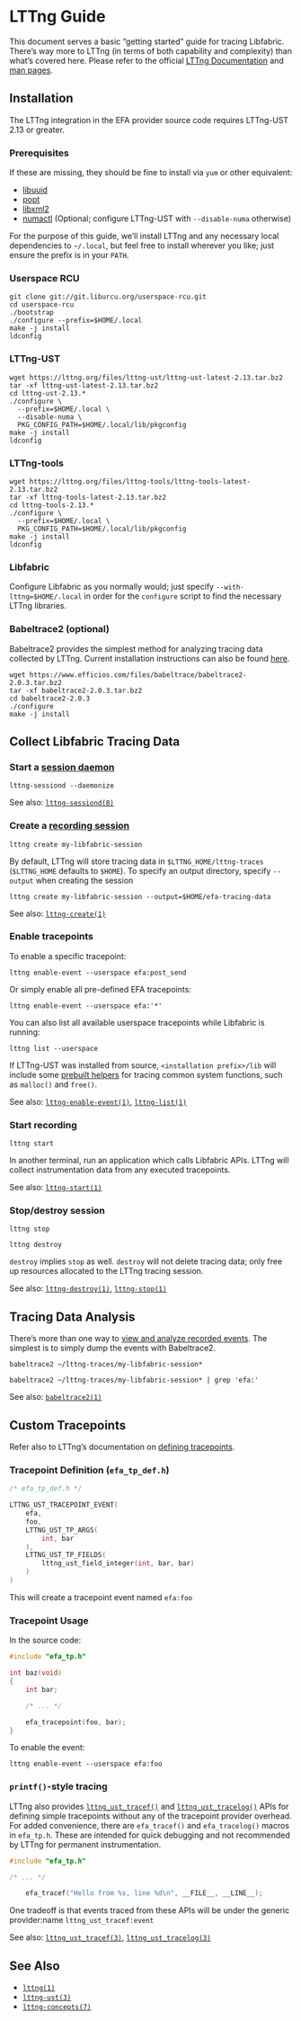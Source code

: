 # LTTng Guide

This document serves a basic “getting started” guide for tracing Libfabric.
There’s way more to LTTng (in terms of both capability and complexity) than
what’s covered here. Please refer to the official [LTTng
Documentation](https://lttng.org/docs/v2.13/) and [man
pages](https://lttng.org/man/).

## Installation

The LTTng integration in the EFA provider source code requires LTTng-UST 2.13 or greater.

### Prerequisites

If these are missing, they should be fine to install via `yum` or other equivalent:

* [libuuid](https://sourceforge.net/projects/libuuid/)
* [popt](https://directory.fsf.org/wiki/Popt)
* [libxml2](http://www.xmlsoft.org/)
* [numactl](https://github.com/numactl/numactl) (Optional; configure LTTng-UST with `--disable-numa` otherwise)

For the purpose of this guide, we’ll install LTTng and any necessary local
dependencies to `~/.local`, but feel free to install wherever you like; just
ensure the prefix is in your `PATH`.

### Userspace RCU

```
git clone git://git.liburcu.org/userspace-rcu.git
cd userspace-rcu
./bootstrap
./configure --prefix=$HOME/.local
make -j install
ldconfig
```

### LTTng-UST

```
wget https://lttng.org/files/lttng-ust/lttng-ust-latest-2.13.tar.bz2
tar -xf lttng-ust-latest-2.13.tar.bz2
cd lttng-ust-2.13.*
./configure \
  --prefix=$HOME/.local \
  --disable-numa \
  PKG_CONFIG_PATH=$HOME/.local/lib/pkgconfig
make -j install
ldconfig
```

### LTTng-tools

```
wget https://lttng.org/files/lttng-tools/lttng-tools-latest-2.13.tar.bz2
tar -xf lttng-tools-latest-2.13.tar.bz2
cd lttng-tools-2.13.*
./configure \
  --prefix=$HOME/.local \
  PKG_CONFIG_PATH=$HOME/.local/lib/pkgconfig
make -j install
ldconfig
```

### Libfabric

Configure Libfabric as you normally would; just specify
`--with-lttng=$HOME/.local` in order for the `configure` script to find the
necessary LTTng libraries.

### Babeltrace2 (optional)

Babeltrace2 provides the simplest method for analyzing tracing data collected by
LTTng. Current installation instructions can also be found
[here](https://babeltrace.org/#bt2-get).

```
wget https://www.efficios.com/files/babeltrace/babeltrace2-2.0.3.tar.bz2
tar -xf babeltrace2-2.0.3.tar.bz2
cd babeltrace2-2.0.3
./configure
make -j install
```

## Collect Libfabric Tracing Data

### Start a [session daemon](https://lttng.org/docs/v2.13/#doc-lttng-sessiond)

```
lttng-sessiond --daemonize
```

See also: [`lttng-sessiond(8)`](https://lttng.org/man/8/lttng-sessiond/v2.13/)

### Create a [recording session](https://lttng.org/docs/v2.13/#doc-tracing-session)

```
lttng create my-libfabric-session
```

By default, LTTng will store tracing data in `$LTTNG_HOME/lttng-traces`
(`$LTTNG_HOME` defaults to `$HOME`). To specify an output directory, specify
`--output` when creating the session

```
lttng create my-libfabric-session --output=$HOME/efa-tracing-data
```

See also: [`lttng-create(1)`](https://lttng.org/man/1/lttng-create/v2.13)

### Enable tracepoints

To enable a specific tracepoint:

```
lttng enable-event --userspace efa:post_send
```

Or simply enable all pre-defined EFA tracepoints:

```
lttng enable-event --userspace efa:'*'
```

You can also list all available userspace tracepoints while Libfabric is running:

```
lttng list --userspace
```

If LTTng-UST was installed from source, `<installation prefix>/lib` will include
some [prebuilt helpers](https://lttng.org/docs/v2.13/#doc-prebuilt-ust-helpers)
for tracing common system functions, such as `malloc()` and `free()`.

See also:
[`lttng-enable-event(1)`](https://lttng.org/man/1/lttng-enable-event/v2.13),
[`lttng-list(1)`](https://lttng.org/man/1/lttng-list/v2.13/)

### Start recording

```
lttng start
```

In another terminal, run an application which calls Libfabric APIs. LTTng will
collect instrumentation data from any executed tracepoints.

See also: [`lttng-start(1)`](https://lttng.org/man/1/lttng-start/v2.13/)

### Stop/destroy session

```
lttng stop
```

```
lttng destroy
```

`destroy` implies `stop` as well. `destroy` will not delete tracing data; only
free up resources allocated to the LTTng tracing session.

See also: [`lttng-destroy(1)`](https://lttng.org/man/1/lttng-destroy/v2.13/),
[`lttng-stop(1)`](https://lttng.org/man/1/lttng-stop/v2.13)

## Tracing Data Analysis

There’s more than one way to [view and analyze recorded
events](https://lttng.org/docs/v2.13/#doc-viewing-and-analyzing-your-traces).
The simplest is to simply dump the events with Babeltrace2.

```
babeltrace2 ~/lttng-traces/my-libfabric-session*
```

```
babeltrace2 ~/lttng-traces/my-libfabric-session* | grep 'efa:'
```

See also: [`babeltrace2(1)`](https://babeltrace.org/docs/v2.0/man1/babeltrace2.1/)

## Custom Tracepoints

Refer also to LTTng’s documentation on [defining
tracepoints](https://lttng.org/docs/v2.13/#doc-defining-tracepoints).

### Tracepoint Definition (`efa_tp_def.h`)

```c
/* efa_tp_def.h */

LTTNG_UST_TRACEPOINT_EVENT(
    efa,
    foo,
    LTTNG_UST_TP_ARGS(
        int, bar
    ),
    LTTNG_UST_TP_FIELDS(
        lttng_ust_field_integer(int, bar, bar)
    )
)
```

This will create a tracepoint event named `efa:foo`

### Tracepoint Usage

In the source code:

```c
#include "efa_tp.h"

int baz(void)
{
    int bar;

    /* ... */

    efa_tracepoint(foo, bar);
}
```

To enable the event:

```
lttng enable-event --userspace efa:foo
```

### `printf()`-style tracing

LTTng also provides
[`lttng_ust_tracef()`](https://lttng.org/docs/v2.13/#doc-tracef) and
[`lttng_ust_tracelog()`](https://lttng.org/docs/v2.13/#doc-tracelog) APIs for
defining simple tracepoints without any of the tracepoint provider overhead. For
added convenience, there are `efa_tracef()` and `efa_tracelog()` macros in
`efa_tp.h`. These are intended for quick debugging and not recommended by LTTng
for permanent instrumentation.

```c
#include "efa_tp.h"

/* ... */

    efa_tracef("Hello from %s, line %d\n", __FILE__, __LINE__);
```

One tradeoff is that events traced from these APIs will be under the generic
provider:name `lttng_ust_tracef:event`

See also:
[`lttng_ust_tracef(3)`](https://lttng.org/man/3/lttng_ust_tracef/v2.13),
[`lttng_ust_tracelog(3)`](https://lttng.org/man/3/lttng_ust_tracelog/v2.13)

## See Also

* [`lttng(1)`](https://lttng.org/man/1/lttng/v2.13)
* [`lttng-ust(3)`](https://lttng.org/man/3/lttng-ust/v2.13/)
* [`lttng-concepts(7)`](https://lttng.org/man/7/lttng-concepts/v2.13)
